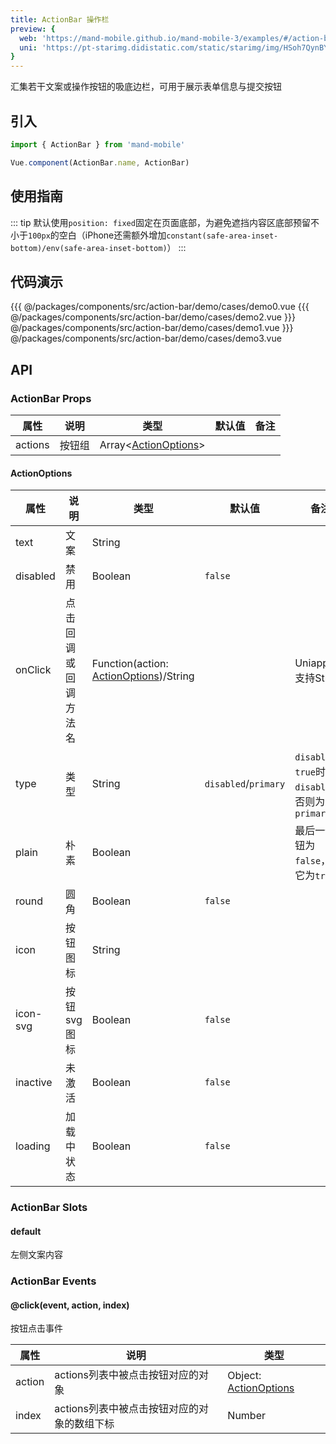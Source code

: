 ```yaml
---
title: ActionBar 操作栏
preview: {
  web: 'https://mand-mobile.github.io/mand-mobile-3/examples/#/action-bar',
  uni: 'https://pt-starimg.didistatic.com/static/starimg/img/HSoh7QynBY1628582110610.png'
}
---
```


汇集若干文案或操作按钮的吸底边栏，可用于展示表单信息与提交按钮

## 引入

```javascript
import { ActionBar } from 'mand-mobile'

Vue.component(ActionBar.name, ActionBar)
```

## 使用指南

::: tip
默认使用`position: fixed`固定在页面底部，为避免遮挡内容区底部预留不小于`100px`的空白（iPhone还需额外增加`constant(safe-area-inset-bottom)/env(safe-area-inset-bottom)`）
:::

## 代码演示
<!-- DEMO -->
<MDDemoWrapper>
<!-- left wrapper -->
{{{ @/packages/components/src/action-bar/demo/cases/demo0.vue
{{{ @/packages/components/src/action-bar/demo/cases/demo2.vue
<!-- right wrapper -->
}}} @/packages/components/src/action-bar/demo/cases/demo1.vue
}}} @/packages/components/src/action-bar/demo/cases/demo3.vue
</MDDemoWrapper>

## API

### ActionBar Props
|属性 | 说明 | 类型 | 默认值 | 备注|
|----|-----|------|------|------|
|actions|按钮组|Array\<[ActionOptions](#actionoptions)\>| | |

#### ActionOptions

|属性 | 说明 | 类型 | 默认值| 备注|
|----|-----|------|------|------|
|text|文案|String| | |
|disabled|禁用|Boolean|`false`| |
|onClick|点击回调或回调方法名|Function(action: [ActionOptions](#actionoptions))\/String| |Uniapp仅支持String|
|type|类型|String|`disabled`/`primary`|`disabled`为`true`时为`disabled`，否则为`primary`|
|plain|朴素|Boolean| |最后一个按钮为`false`，其它为`true`|
|round|圆角|Boolean|`false`| |
|icon|按钮图标|String| | |
|icon-svg <MDPlatformTag web/>|按钮svg图标|Boolean|`false`| |
|inactive|未激活|Boolean|`false`| |
|loading|加载中状态|Boolean|`false`| |

### ActionBar Slots

#### default
左侧文案内容

### ActionBar Events

#### @click(event, action, index)
按钮点击事件

|属性 | 说明 | 类型 |
|----|-----|------|
|action|actions列表中被点击按钮对应的对象|Object: [ActionOptions](#actionoptions)|
|index|actions列表中被点击按钮对应的对象的数组下标|Number|
